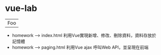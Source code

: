 # vue-lab

<table>
    <tr>
        <td>Foo</td>
    </tr>
</table>

* homework --> index.html 利用Vue實現新增、修改、刪除資料，資料存放於記憶體
* homework --> paging.html 利用Vue ajax 呼叫Web API，並呈現在前端
